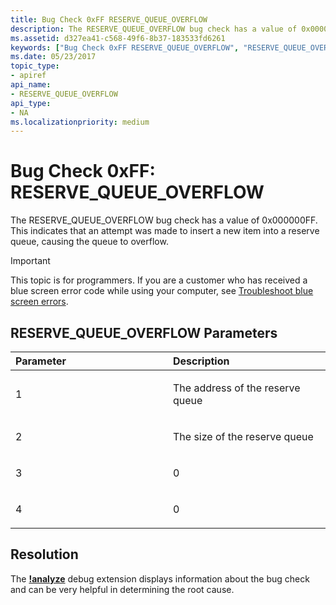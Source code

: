 ```yaml
---
title: Bug Check 0xFF RESERVE_QUEUE_OVERFLOW
description: The RESERVE_QUEUE_OVERFLOW bug check has a value of 0x000000FF. This indicates that an attempt was made to insert a new item into a reserve queue, causing the queue to overflow.
ms.assetid: d327ea41-c568-49f6-8b37-183533fd6261
keywords: ["Bug Check 0xFF RESERVE_QUEUE_OVERFLOW", "RESERVE_QUEUE_OVERFLOW"]
ms.date: 05/23/2017
topic_type:
- apiref
api_name:
- RESERVE_QUEUE_OVERFLOW
api_type:
- NA
ms.localizationpriority: medium
---
```


# Bug Check 0xFF: RESERVE\_QUEUE\_OVERFLOW


The RESERVE\_QUEUE\_OVERFLOW bug check has a value of 0x000000FF. This indicates that an attempt was made to insert a new item into a reserve queue, causing the queue to overflow.

> [!IMPORTANT]
> This topic is for programmers. If you are a customer who has received a blue screen error code while using your computer, see [Troubleshoot blue screen errors](https://www.windows.com/stopcode).


## RESERVE\_QUEUE\_OVERFLOW Parameters


<table>
<colgroup>
<col width="50%" />
<col width="50%" />
</colgroup>
<thead>
<tr class="header">
<th align="left">Parameter</th>
<th align="left">Description</th>
</tr>
</thead>
<tbody>
<tr class="odd">
<td align="left"><p>1</p></td>
<td align="left"><p>The address of the reserve queue</p></td>
</tr>
<tr class="even">
<td align="left"><p>2</p></td>
<td align="left"><p>The size of the reserve queue</p></td>
</tr>
<tr class="odd">
<td align="left"><p>3</p></td>
<td align="left"><p>0</p></td>
</tr>
<tr class="even">
<td align="left"><p>4</p></td>
<td align="left"><p>0</p></td>
</tr>
</tbody>
</table>

## Resolution 
The [**!analyze**](https://docs.microsoft.com/windows-hardware/drivers/debugger/-analyze) debug extension displays information about the bug check and can be very helpful in determining the root cause.
 

 




